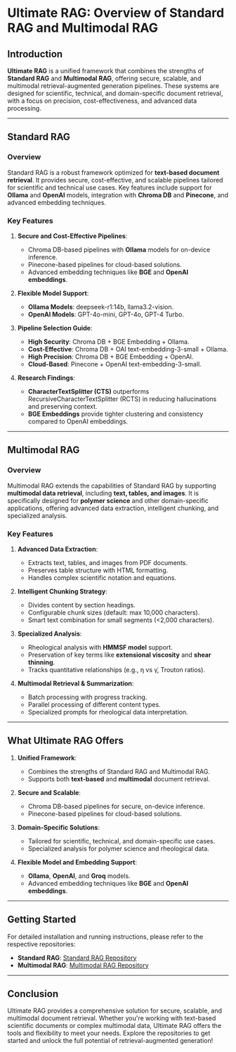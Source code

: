 # Ultimate RAG: Overview of Standard RAG and Multimodal RAG

## Introduction
**Ultimate RAG** is a unified framework that combines the strengths of **Standard RAG** and **Multimodal RAG**, offering secure, scalable, and multimodal retrieval-augmented generation pipelines. These systems are designed for scientific, technical, and domain-specific document retrieval, with a focus on precision, cost-effectiveness, and advanced data processing.

---

## Standard RAG
### **Overview**
Standard RAG is a robust framework optimized for **text-based document retrieval**. It provides secure, cost-effective, and scalable pipelines tailored for scientific and technical use cases. Key features include support for **Ollama** and **OpenAI** models, integration with **Chroma DB** and **Pinecone**, and advanced embedding techniques.

### **Key Features**
1. **Secure and Cost-Effective Pipelines**:
   - Chroma DB-based pipelines with **Ollama** models for on-device inference.
   - Pinecone-based pipelines for cloud-based solutions.
   - Advanced embedding techniques like **BGE** and **OpenAI embeddings**.

2. **Flexible Model Support**:
   - **Ollama Models**: deepseek-r1:14b, llama3.2-vision.
   - **OpenAI Models**: GPT-4o-mini, GPT-4o, GPT-4 Turbo.

3. **Pipeline Selection Guide**:
   - **High Security**: Chroma DB + BGE Embedding + Ollama.
   - **Cost-Effective**: Chroma DB + OAI text-embedding-3-small + Ollama.
   - **High Precision**: Chroma DB + BGE Embedding + OpenAI.
   - **Cloud-Based**: Pinecone + OpenAI text-embedding-3-small.

4. **Research Findings**:
   - **CharacterTextSplitter (CTS)** outperforms RecursiveCharacterTextSplitter (RCTS) in reducing hallucinations and preserving context.
   - **BGE Embeddings** provide tighter clustering and consistency compared to OpenAI embeddings.

---

## Multimodal RAG
### **Overview**
Multimodal RAG extends the capabilities of Standard RAG by supporting **multimodal data retrieval**, including **text, tables, and images**. It is specifically designed for **polymer science** and other domain-specific applications, offering advanced data extraction, intelligent chunking, and specialized analysis.

### **Key Features**
1. **Advanced Data Extraction**:
   - Extracts text, tables, and images from PDF documents.
   - Preserves table structure with HTML formatting.
   - Handles complex scientific notation and equations.

2. **Intelligent Chunking Strategy**:
   - Divides content by section headings.
   - Configurable chunk sizes (default: max 10,000 characters).
   - Smart text combination for small segments (<2,000 characters).

3. **Specialized Analysis**:
   - Rheological analysis with **HMMSF model** support.
   - Preservation of key terms like **extensional viscosity** and **shear thinning**.
   - Tracks quantitative relationships (e.g., η vs γ̇, Trouton ratios).

4. **Multimodal Retrieval & Summarization**:
   - Batch processing with progress tracking.
   - Parallel processing of different content types.
   - Specialized prompts for rheological data interpretation.

---

## What Ultimate RAG Offers
1. **Unified Framework**:
   - Combines the strengths of Standard RAG and Multimodal RAG.
   - Supports both **text-based** and **multimodal** document retrieval.

2. **Secure and Scalable**:
   - Chroma DB-based pipelines for secure, on-device inference.
   - Pinecone-based pipelines for cloud-based solutions.

3. **Domain-Specific Solutions**:
   - Tailored for scientific, technical, and domain-specific use cases.
   - Specialized analysis for polymer science and rheological data.

4. **Flexible Model and Embedding Support**:
   - **Ollama**, **OpenAI**, and **Groq** models.
   - Advanced embedding techniques like **BGE** and **OpenAI embeddings**.

---

## Getting Started
For detailed installation and running instructions, please refer to the respective repositories:
- **Standard RAG**: [Standard RAG Repository](https://github.com/EsmaeilNarimissa/secure-rag)
- **Multimodal RAG**: [Multimodal RAG Repository](https://github.com/EsmaeilNarimissa/multimodal-rag)

---

## Conclusion
Ultimate RAG provides a comprehensive solution for secure, scalable, and multimodal document retrieval. Whether you're working with text-based scientific documents or complex multimodal data, Ultimate RAG offers the tools and flexibility to meet your needs. Explore the repositories to get started and unlock the full potential of retrieval-augmented generation!

